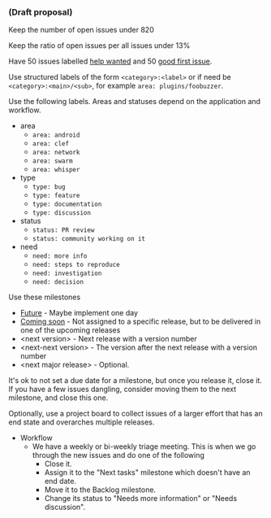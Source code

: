 ### (Draft proposal)
Keep the number of open issues under 820

Keep the ratio of open issues per all issues under 13%

Have 50 issues labelled [help wanted](https://github.com/ethereum/go-ethereum/labels/help%20wanted) and 50 [good first issue](https://github.com/ethereum/go-ethereum/labels/good%20first%20issue).

Use structured labels of the form `<category>:<label>` or if need be `<category>:<main>/<sub>`, for example `area: plugins/foobuzzer`.

Use the following labels. Areas and statuses depend on the application and workflow.
- area
    - `area: android`
    - `area: clef`
    - `area: network`
    - `area: swarm`
    - `area: whisper`
- type
    - `type: bug`
    - `type: feature`
    - `type: documentation`
    - `type: discussion`
- status
    - `status: PR review`
    - `status: community working on it`
- need
    - `need: more info`
    - `need: steps to reproduce`
    - `need: investigation`
    - `need: decision`

Use these milestones
- [Future](https://github.com/ethereum/go-ethereum/milestone/80) - Maybe implement one day
- [Coming soon](https://github.com/ethereum/go-ethereum/milestone/81) - Not assigned to a specific release, but to be delivered in one of the upcoming releases
- \<next version\> - Next release with a version number
- \<next-next version\> - The version after the next release with a version number
- \<next major release\> - Optional.

It's ok to not set a due date for a milestone, but once you release it, close it. If you have a few issues dangling, consider moving them to the next milestone, and close this one.

Optionally, use a project board to collect issues of a larger effort that has an end state and overarches multiple releases.

* Workflow
    * We have a weekly or bi-weekly triage meeting. This is when we go through the new issues and do one of the following
        * Close it.
        * Assign it to the "Next tasks" milestone which doesn't have an end date.
        * Move it to the Backlog milestone.
        * Change its status to "Needs more information" or "Needs discussion".